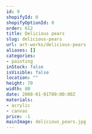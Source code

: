 ```yaml
---
id: 9
shopifyId: 0
shopifyOptionId: 0
order: 612
title: Delicious pears
slug: delicious-pears
url: art-works/delicious-pears
aliases: []
categories:
- painting
inStock: false
isVisible: false
location: ""
height: 70
width: 80
date: 2008-01-01T00:00:00Z
materials:
- acrylic
- canvas
price: -1
mainImage: delicious_pears.jpg
---
```

